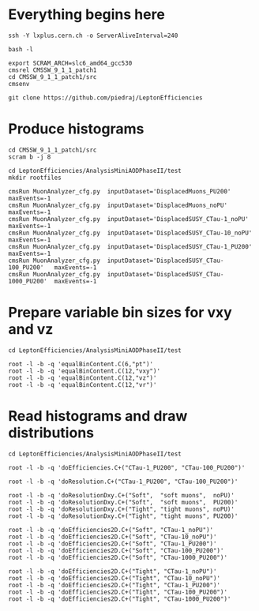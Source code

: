 # Everything begins here

    ssh -Y lxplus.cern.ch -o ServerAliveInterval=240

    bash -l

    export SCRAM_ARCH=slc6_amd64_gcc530
    cmsrel CMSSW_9_1_1_patch1
    cd CMSSW_9_1_1_patch1/src
    cmsenv

    git clone https://github.com/piedraj/LeptonEfficiencies


# Produce histograms

    cd CMSSW_9_1_1_patch1/src
    scram b -j 8

    cd LeptonEfficiencies/AnalysisMiniAODPhaseII/test
    mkdir rootfiles

    cmsRun MuonAnalyzer_cfg.py  inputDataset='DisplacedMuons_PU200'           maxEvents=-1
    cmsRun MuonAnalyzer_cfg.py  inputDataset='DisplacedMuons_noPU'            maxEvents=-1
    cmsRun MuonAnalyzer_cfg.py  inputDataset='DisplacedSUSY_CTau-1_noPU'      maxEvents=-1
    cmsRun MuonAnalyzer_cfg.py  inputDataset='DisplacedSUSY_CTau-10_noPU'     maxEvents=-1
    cmsRun MuonAnalyzer_cfg.py  inputDataset='DisplacedSUSY_CTau-1_PU200'     maxEvents=-1
    cmsRun MuonAnalyzer_cfg.py  inputDataset='DisplacedSUSY_CTau-100_PU200'   maxEvents=-1
    cmsRun MuonAnalyzer_cfg.py  inputDataset='DisplacedSUSY_CTau-1000_PU200'  maxEvents=-1


# Prepare variable bin sizes for vxy and vz

    cd LeptonEfficiencies/AnalysisMiniAODPhaseII/test

    root -l -b -q 'equalBinContent.C(6,"pt")'
    root -l -b -q 'equalBinContent.C(12,"vxy")'
    root -l -b -q 'equalBinContent.C(12,"vz")'
    root -l -b -q 'equalBinContent.C(12,"vr")'


# Read histograms and draw distributions

    cd LeptonEfficiencies/AnalysisMiniAODPhaseII/test

    root -l -b -q 'doEfficiencies.C+("CTau-1_PU200", "CTau-100_PU200")'

    root -l -b -q 'doResolution.C+("CTau-1_PU200", "CTau-100_PU200")'

    root -l -b -q 'doResolutionDxy.C+("Soft",  "soft muons",  noPU)'
    root -l -b -q 'doResolutionDxy.C+("Soft",  "soft muons",  PU200)'
    root -l -b -q 'doResolutionDxy.C+("Tight", "tight muons", noPU)'
    root -l -b -q 'doResolutionDxy.C+("Tight", "tight muons", PU200)'

    root -l -b -q 'doEfficiencies2D.C+("Soft", "CTau-1_noPU")'
    root -l -b -q 'doEfficiencies2D.C+("Soft", "CTau-10_noPU")'
    root -l -b -q 'doEfficiencies2D.C+("Soft", "CTau-1_PU200")'
    root -l -b -q 'doEfficiencies2D.C+("Soft", "CTau-100_PU200")'
    root -l -b -q 'doEfficiencies2D.C+("Soft", "CTau-1000_PU200")'

    root -l -b -q 'doEfficiencies2D.C+("Tight", "CTau-1_noPU")'
    root -l -b -q 'doEfficiencies2D.C+("Tight", "CTau-10_noPU")'
    root -l -b -q 'doEfficiencies2D.C+("Tight", "CTau-1_PU200")'
    root -l -b -q 'doEfficiencies2D.C+("Tight", "CTau-100_PU200")'
    root -l -b -q 'doEfficiencies2D.C+("Tight", "CTau-1000_PU200")'

